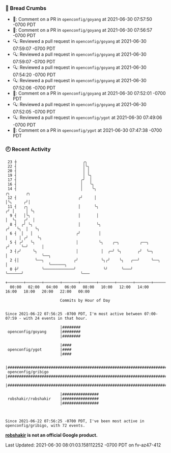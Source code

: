 ### 🍞 Bread Crumbs

 * 💬: Comment on a PR in  `openconfig/goyang` at 2021-06-30 07:57:50 -0700 PDT
 * 💬: Comment on a PR in  `openconfig/goyang` at 2021-06-30 07:56:57 -0700 PDT
 * 🔍: Reviewed a pull request in  `openconfig/goyang` at 2021-06-30 07:59:07 -0700 PDT
 * 🔍: Reviewed a pull request in  `openconfig/goyang` at 2021-06-30 07:59:07 -0700 PDT
 * 🔍: Reviewed a pull request in  `openconfig/goyang` at 2021-06-30 07:54:20 -0700 PDT
 * 🔍: Reviewed a pull request in  `openconfig/goyang` at 2021-06-30 07:52:06 -0700 PDT
 * 💬: Comment on a PR in  `openconfig/goyang` at 2021-06-30 07:52:01 -0700 PDT
 * 🔍: Reviewed a pull request in  `openconfig/goyang` at 2021-06-30 07:52:05 -0700 PDT
 * 🔍: Reviewed a pull request in  `openconfig/ygot` at 2021-06-30 07:49:06 -0700 PDT
 * 💬: Comment on a PR in  `openconfig/ygot` at 2021-06-30 07:47:38 -0700 PDT

### 🕘 Recent Activity
```
 23 ┼                             ╭╮
 22 ┤                             │╰╮
 20 ┤                             │ │
 19 ┤                             │ ╰╮
 17 ┤                            ╭╯  │
 16 ┤                            │   ╰╮
 14 ┤                            │    ╰╮                                     ╭╮       ╭╮
 12 ┤                           ╭╯     │                                     │╰╮     ╭╯│
 11 ┤   ╭╮                      │      ╰╮                                   ╭╯ │     │ ╰╮
  9 ┤   │╰╮                     │       │                                   │  ╰╮   ╭╯  │
  8 ┤  ╭╯ ╰╮                    │       ╰╮                                 ╭╯   ╰╮  │   ╰╮
  6 ┤  │   │                   ╭╯        │                                 │     │ ╭╯    ╰╮
  5 ┤ ╭╯   ╰╮                  │         ╰╮    ╭─╮         ╭──╮           ╭╯     ╰─╯      │
  3 ┤╭╯     ╰╮                 │          │  ╭─╯ ╰╮       ╭╯  ╰─╮         │               ╰──╮
  2 ┤│       ╰──╮             ╭╯          ╰╮╭╯    ╰╮   ╭──╯     ╰──╮      │                  ╰──────╮
  0 ┼╯          ╰─────────────╯            ╰╯      ╰───╯           ╰──────╯                         ╰───
    +───────+───────+───────+───────+───────+───────+───────+───────+───────+───────+───────+───────+────
  00:00   02:00   04:00   06:00   08:00   10:00   12:00   14:00   16:00   18:00   20:00   22:00   00:00   

						Commits by Hour of Day


Since 2021-06-22 07:56:25 -0700 PDT, I'm most active between 07:00-07:59 - with 24 events in that hour.

```



```
                        |########
 openconfig/goyang      |########
                        |########

                        |####
 openconfig/ygot        |####
                        |####

                        |########################################################################
 openconfig/gribigo     |########################################################################
                        |########################################################################

                        |################
 robshakir/robshakir    |################
                        |################



Since 2021-06-22 07:56:25 -0700 PDT, I've been most active in openconfig/gribigo, with 72 events.

```
**[robshakir](mailto:robjs@google.com) is not an official Google product.**


Last Updated: 2021-06-30 08:01:03.158112252 -0700 PDT on fv-az47-412
